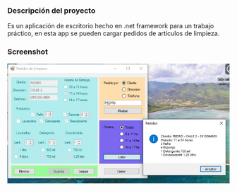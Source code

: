 ### Descripción del proyecto

Es un aplicación de escritorio hecho en .net framework para un trabajo práctico,  en esta app se pueden cargar pedidos de artículos  de limpieza.

### Screenshot

![screenshot](screenshot.jpg)
